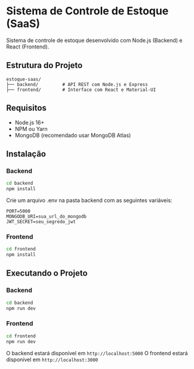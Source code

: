 # Sistema de Controle de Estoque (SaaS)

Sistema de controle de estoque desenvolvido com Node.js (Backend) e React (Frontend).

## Estrutura do Projeto

```
estoque-saas/
├── backend/         # API REST com Node.js e Express
├── frontend/        # Interface com React e Material-UI
```

## Requisitos

- Node.js 16+
- NPM ou Yarn
- MongoDB (recomendado usar MongoDB Atlas)

## Instalação

### Backend

```bash
cd backend
npm install
```

Crie um arquivo .env na pasta backend com as seguintes variáveis:
```
PORT=5000
MONGODB_URI=sua_url_do_mongodb
JWT_SECRET=seu_segredo_jwt
```

### Frontend

```bash
cd frontend
npm install
```

## Executando o Projeto

### Backend

```bash
cd backend
npm run dev
```

### Frontend

```bash
cd frontend
npm run dev
```

O backend estará disponível em `http://localhost:5000`
O frontend estará disponível em `http://localhost:3000` 